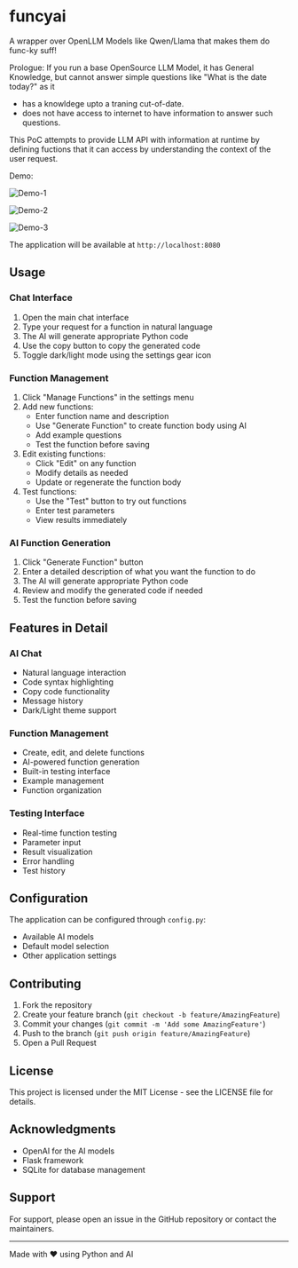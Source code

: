 # funcyai
A wrapper over OpenLLM Models like Qwen/Llama that makes them do func-ky suff!

Prologue: If you run a base OpenSource LLM Model, it has General Knowledge, but cannot answer simple questions like "What is the date today?" as it 

 - has a knowldege upto a traning cut-of-date.
 - does not have access to internet to have information to answer such questions.

This PoC attempts to provide LLM API with information at runtime by defining fuctions that it can access by understanding the context of the user request.

Demo:

![Demo-1](https://github.com/user-attachments/assets/745558b3-f2b4-4e1b-8ce4-8287138a609b)

![Demo-2](https://github.com/user-attachments/assets/26136e97-7a4a-44a8-9fa3-d9566d6beade)

![Demo-3](https://github.com/user-attachments/assets/7f1f82c5-fe6d-4db5-afd7-56259de19314)






The application will be available at `http://localhost:8080`

## Usage

### Chat Interface

1. Open the main chat interface
2. Type your request for a function in natural language
3. The AI will generate appropriate Python code
4. Use the copy button to copy the generated code
5. Toggle dark/light mode using the settings gear icon

### Function Management

1. Click "Manage Functions" in the settings menu
2. Add new functions:
   - Enter function name and description
   - Use "Generate Function" to create function body using AI
   - Add example questions
   - Test the function before saving
3. Edit existing functions:
   - Click "Edit" on any function
   - Modify details as needed
   - Update or regenerate the function body
4. Test functions:
   - Use the "Test" button to try out functions
   - Enter test parameters
   - View results immediately

### AI Function Generation

1. Click "Generate Function" button
2. Enter a detailed description of what you want the function to do
3. The AI will generate appropriate Python code
4. Review and modify the generated code if needed
5. Test the function before saving

## Features in Detail

### AI Chat
- Natural language interaction
- Code syntax highlighting
- Copy code functionality
- Message history
- Dark/Light theme support

### Function Management
- Create, edit, and delete functions
- AI-powered function generation
- Built-in testing interface
- Example management
- Function organization

### Testing Interface
- Real-time function testing
- Parameter input
- Result visualization
- Error handling
- Test history

## Configuration

The application can be configured through `config.py`:
- Available AI models
- Default model selection
- Other application settings

## Contributing

1. Fork the repository
2. Create your feature branch (`git checkout -b feature/AmazingFeature`)
3. Commit your changes (`git commit -m 'Add some AmazingFeature'`)
4. Push to the branch (`git push origin feature/AmazingFeature`)
5. Open a Pull Request

## License

This project is licensed under the MIT License - see the LICENSE file for details.

## Acknowledgments

- OpenAI for the AI models
- Flask framework
- SQLite for database management

## Support

For support, please open an issue in the GitHub repository or contact the maintainers.

---

Made with ❤️ using Python and AI

